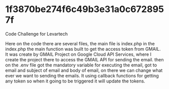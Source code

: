 # 1f3870be274f6c49b3e31a0c6728957f
Code Challenge for Levartech

Here on the code there are several files, the main file is index.php in the index.php the main function was built to get the access token from GMAIL.
It was create by GMAIL Project on Google Cloud API Services, where I create the project there to access the GMAIL API for sending the email.
then on the .env file got the mandatory variable for executing the email, got to email and subject of email and body of email, on there we can change what ever we want to sending the emails.
It using callback functions for getting any token so when it going to be triggered it will update the tokens.

